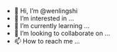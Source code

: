 - 👋 Hi, I’m @wenlingshi
- 👀 I’m interested in ...
- 🌱 I’m currently learning ...
- 💞️ I’m looking to collaborate on ...
- 📫 How to reach me ...

<!---
wenlingshi/wenlingshi is a ✨ special ✨ repository because its `README.md` (this file) appears on your GitHub profile.
You can click the Preview link to take a look at your changes.
--->
